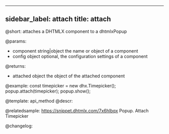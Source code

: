 
---
sidebar_label: attach
title: attach
---          

@short: attaches a DHTMLX component to a dhtmlxPopup


@params:
- component 	string|object		the name or object of a component
- config		object	    		optional, the configuration settings of a component

@returns:
- attached			object			the object of the attached component


@example:
const timepicker = new dhx.Timepicker();
popup.attach(timepicker);
popup.show();


@template: api_method
@descr:


@relatedsample: https://snippet.dhtmlx.com/7x6hlbqx	Popup. Attach Timepicker


@changelog:



